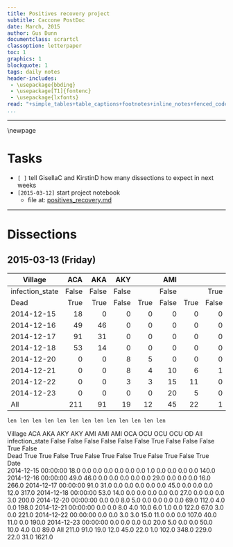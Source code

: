 ```yaml
---
title: Positives recovery project
subtitle: Caccone PostDoc
date: March, 2015
author: Gus Dunn
documentclass: scrartcl
classoption: letterpaper
toc: 1
graphics: 1
blockquote: 1
tags: daily notes
header-includes: 
 - \usepackage{bbding}
 - \usepackage[T1]{fontenc}
 - \usepackage{lxfonts}
read: "+simple_tables+table_captions+footnotes+inline_notes+fenced_code_blocks+fenced_code_attributes+fancy_lists+definition_lists+superscript+subscript+tex_math_dollars"
...
```




------------------------------------------

\newpage

# Tasks #

- `[ ]` tell GisellaC and KirstinD how many dissections to expect in next weeks
- `[2015-03-12]` start project notebook
    - file at: [positives_recovery.md](file:///home/gus/Dropbox/repos/git/markdown-docs/notes/projects/positives_recovery/positives_recovery.md)


------------------------------------------

# Dissections #

## 2015-03-13 (Friday) ##


| Village           |   ACA |   AKA |   AKY |      |   AMI |      |       |   OCA |   OCU |      |       |    OD |  All |
| ----------------- | ----: | ----: | ----: | ---: | ----: | ---: | ----: | ----: | ----: | ---: | ----: | ----: | ---: |
| infection\_state  | False | False | False |      | False |      |  True | False | False |      |  True | False |      |
| Dead              |  True |  True | False | True | False | True | False |  True | False | True | False |  True |      |
| 2014-12-15        |    18 |     0 |     0 |    0 |     0 |    0 |     0 |     1 |     0 |    0 |     0 |     0 |  140 |
| 2014-12-16        |    49 |    46 |     0 |    0 |     0 |    0 |     0 |    29 |     0 |    0 |     0 |    16 |  266 |
| 2014-12-17        |    91 |    31 |     0 |    0 |     0 |    0 |     0 |    45 |     0 |    0 |     0 |    12 |  317 |
| 2014-12-18        |    53 |    14 |     0 |    0 |     0 |    0 |     0 |    27 |     0 |    0 |     0 |     3 |  200 |
| 2014-12-20        |     0 |     0 |     8 |    5 |     0 |    0 |     0 |     0 |    69 |  112 |     4 |     0 |  198 |
| 2014-12-21        |     0 |     0 |     8 |    4 |    10 |    6 |     1 |     0 |   122 |   67 |     3 |     0 |  221 |
| 2014-12-22        |     0 |     0 |     3 |    3 |    15 |   11 |     0 |     0 |   107 |   40 |    11 |     0 |  190 |
| 2014-12-23        |     0 |     0 |     0 |    0 |    20 |    5 |     0 |     0 |    50 |   10 |     4 |     0 |   89 |
| All               |   211 |    91 |    19 |   12 |    45 |   22 |     1 |   102 |   348 |  229 |    22 |    31 | 1621 |




    len len len len len len len len len len len len len
Village ACA AKA AKY AKY AMI AMI AMI OCA OCU OCU OCU OD  All
infection_state False   False   False   False   False   False   True    False   False   False   True    False   
Dead    True    True    False   True    False   True    False   True    False   True    False   True    
Date                                                    
2014-12-15 00:00:00 18.0    0.0 0.0 0.0 0.0 0.0 0.0 1.0 0.0 0.0 0.0 0.0 140.0
2014-12-16 00:00:00 49.0    46.0    0.0 0.0 0.0 0.0 0.0 29.0    0.0 0.0 0.0 16.0    266.0
2014-12-17 00:00:00 91.0    31.0    0.0 0.0 0.0 0.0 0.0 45.0    0.0 0.0 0.0 12.0    317.0
2014-12-18 00:00:00 53.0    14.0    0.0 0.0 0.0 0.0 0.0 27.0    0.0 0.0 0.0 3.0 200.0
2014-12-20 00:00:00 0.0 0.0 8.0 5.0 0.0 0.0 0.0 0.0 69.0    112.0   4.0 0.0 198.0
2014-12-21 00:00:00 0.0 0.0 8.0 4.0 10.0    6.0 1.0 0.0 122.0   67.0    3.0 0.0 221.0
2014-12-22 00:00:00 0.0 0.0 3.0 3.0 15.0    11.0    0.0 0.0 107.0   40.0    11.0    0.0 190.0
2014-12-23 00:00:00 0.0 0.0 0.0 0.0 20.0    5.0 0.0 0.0 50.0    10.0    4.0 0.0 89.0
All 211.0   91.0    19.0    12.0    45.0    22.0    1.0 102.0   348.0   229.0   22.0    31.0    1621.0
